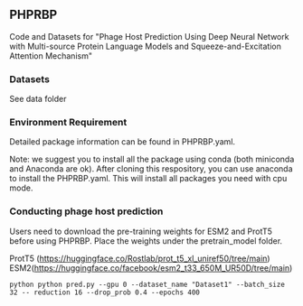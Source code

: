 ## PHPRBP

Code and Datasets for "Phage Host Prediction Using Deep Neural Network with Multi-source Protein Language Models and Squeeze-and-Excitation Attention Mechanism"

### Datasets

See data folder


### Environment Requirement

Detailed package information can be found in PHPRBP.yaml.

Note: we suggest you to install all the package using conda (both miniconda and Anaconda are ok). After cloning this respository, you can use anaconda to install the PHPRBP.yaml. This will install all packages you need with cpu mode.

### Conducting phage host prediction

Users need to download the pre-training weights for ESM2 and ProtT5 before using PHPRBP. Place the weights under the pretrain_model folder.

ProtT5 (https://huggingface.co/Rostlab/prot_t5_xl_uniref50/tree/main)
ESM2(https://huggingface.co/facebook/esm2_t33_650M_UR50D/tree/main)


```
python python pred.py --gpu 0 --dataset_name "Dataset1" --batch_size 32 -- reduction 16 --drop_prob 0.4 --epochs 400
```


